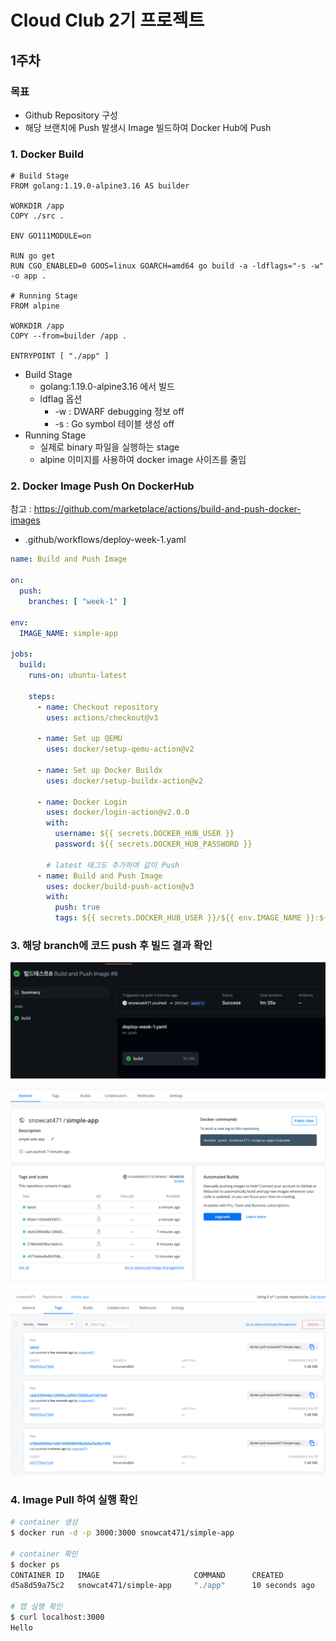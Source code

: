 # Cloud Club 2기 프로젝트

## 1주차

### 목표

- Github Repository 구성
- 해당 브랜치에 Push 발생시 Image 빌드하여 Docker Hub에 Push

### 1. Docker Build

~~~docker
# Build Stage
FROM golang:1.19.0-alpine3.16 AS builder

WORKDIR /app
COPY ./src .

ENV GO111MODULE=on

RUN go get 
RUN CGO_ENABLED=0 GOOS=linux GOARCH=amd64 go build -a -ldflags="-s -w" -o app .

# Running Stage
FROM alpine

WORKDIR /app
COPY --from=builder /app .

ENTRYPOINT [ "./app" ]
~~~

- Build Stage
  - golang:1.19.0-alpine3.16 에서 빌드
  - ldflag 옵션
    - -w : DWARF debugging 정보 off
    - -s : Go symbol 테이블 생성 off
- Running Stage
  - 실제로 binary 파일을 실행하는 stage
  - alpine 이미지를 사용하여 docker image 사이즈를 줄임

### 2. Docker Image Push On DockerHub

참고 : https://github.com/marketplace/actions/build-and-push-docker-images

- .github/workflows/deploy-week-1.yaml
~~~yaml
name: Build and Push Image

on:
  push:
    branches: [ "week-1" ]

env:
  IMAGE_NAME: simple-app

jobs:
  build:
    runs-on: ubuntu-latest

    steps:
      - name: Checkout repository
        uses: actions/checkout@v3

      - name: Set up QEMU
        uses: docker/setup-qemu-action@v2

      - name: Set up Docker Buildx
        uses: docker/setup-buildx-action@v2

      - name: Docker Login
        uses: docker/login-action@v2.0.0
        with:
          username: ${{ secrets.DOCKER_HUB_USER }}
          password: ${{ secrets.DOCKER_HUB_PASSWORD }}

        # latest 태그도 추가하여 같이 Push
      - name: Build and Push Image
        uses: docker/build-push-action@v3
        with:
          push: true
          tags: ${{ secrets.DOCKER_HUB_USER }}/${{ env.IMAGE_NAME }}:${{ github.sha }},${{ secrets.DOCKER_HUB_USER }}/${{ env.IMAGE_NAME }}:latest
~~~

### 3. 해당 branch에 코드 push 후 빌드 결과 확인

![github actions](./imgs/github-actions.png)

![docker hub 1](./imgs/docker-hub-1.png)

![docker hub 2](./imgs/docker-hub-2.png)

### 4. Image Pull 하여 실행 확인

~~~bash
# container 생성
$ docker run -d -p 3000:3000 snowcat471/simple-app

# container 확인
$ docker ps 
CONTAINER ID   IMAGE                     COMMAND      CREATED           ...
d5a8d59a75c2   snowcat471/simple-app     "./app"      10 seconds ago    ...

# 앱 실행 확인
$ curl localhost:3000
Hello
~~~